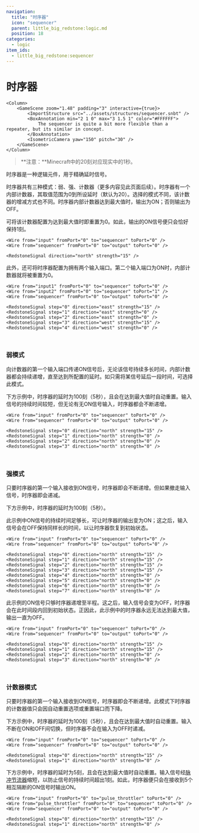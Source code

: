 ```yaml
---
navigation:
  title: "时序器"
  icon: "sequencer"
  parent: little_big_redstone:logic.md
  position: 18
categories:
  - logic
item_ids:
  - little_big_redstone:sequencer
---
```


# 时序器

<Row>
	<Column>
		<RecipeFor id="sequencer" />
	</Column>

	<Column>
		<GameScene zoom="1.48" padding="3" interactive={true}>
			<ImportStructure src="../assets/structures/sequencer.snbt" />
			<BoxAnnotation min="2 1 0" max="3 1.5 1" color="#FFFFFF">
				The sequencer is quite a bit more flexible than a repeater, but its similar in concept.
			</BoxAnnotation>
			<IsometricCamera yaw="150" pitch="30" />
		</GameScene>
	</Column>
</Row>

> **注意：**Minecraft中的20刻对应现实中的1秒。

时序器是一种逻辑元件，用于精确延时信号。

时序器共有三种模式：弱、强、计数器（更多内容见此页面后续）。时序器有一个内部计数器，其取值范围为0到所设延时（默认为20）。选择的模式不同，该计数器的增减方式也不同。时序器内部计数器达到最大值时，输出为ON；否则输出为OFF。

可将该计数器配置为达到最大值时即重置为0。如此，输出的ON信号便只会恰好保持1刻。

<MicrochipScene color="red" includeToolbar={true}>
	<Logic name="input" x="0" y="0" type="io" hide={true} />
	<Logic name="sequencer" x="32" y="0" type="sequencer" data="{config:{delay:30,auto_reset:true}}" />
	<Logic name="output" x="80" y="0" type="io" data="{config:{input:false,direction:'south',signal_strength:15}}" hide={true} />

	<Wire from="input" fromPort="0" to="sequencer" toPort="0" />
	<Wire from="sequencer" fromPort="0" to="output" toPort="0" />

	<RedstoneSignal direction="north" strength="15" />
</MicrochipScene>

此外，还可将时序器配置为拥有两个输入端口。第二个输入端口为ON时，内部计数器就将被重置为0。

<MicrochipScene color="red" includeToolbar={true}>
	<Logic name="input1" x="0" y="12" type="io" data="{config:{direction:'east'}}" hide={true} />
	<Logic name="input2" x="0" y="20" type="io" data="{config:{direction:'west'}}" hide={true} />
	<Logic name="sequencer" x="32" y="16" type="sequencer" data="{config:{delay:50,reset_port:true}}" />
	<Logic name="output" x="80" y="16" type="io" data="{config:{input:false,direction:'south',signal_strength:15}}" hide={true} />

	<Wire from="input1" fromPort="0" to="sequencer" toPort="0" />
	<Wire from="input2" fromPort="0" to="sequencer" toPort="1" />
	<Wire from="sequencer" fromPort="0" to="output" toPort="0" />

	<RedstoneSignal step="0" direction="east" strength="15" />
	<RedstoneSignal step="1" direction="east" strength="0" />
	<RedstoneSignal step="2" direction="east" strength="0" />
	<RedstoneSignal step="3" direction="west" strength="15" />
	<RedstoneSignal step="4" direction="west" strength="0" />
</MicrochipScene>

<br />

### 弱模式

向计数器的第一个输入端口传递ON信号后，无论该信号持续多长时间，内部计数器都会持续递增，直至达到所配置的延时。如只需将某信号延后一段时间，可选择此模式。

下方示例中，时序器的延时为100刻（5秒），且会在达到最大值时自动重置。输入信号的持续时间较短，但无论有无ON信号输入，时序器都会不断递增。

<MicrochipScene color="red" includeToolbar={true}>
	<Logic name="input" x="0" y="0" type="io" hide={true} />
	<Logic name="sequencer" x="32" y="0" type="sequencer" data="{config:{delay:100,auto_reset:true}}" />
	<Logic name="output" x="80" y="0" type="io" data="{config:{input:false,direction:'south',signal_strength:15}}" hide={true} />

	<Wire from="input" fromPort="0" to="sequencer" toPort="0" />
	<Wire from="sequencer" fromPort="0" to="output" toPort="0" />

	<RedstoneSignal step="0" direction="north" strength="15" />
	<RedstoneSignal step="1" direction="north" strength="0" />
	<RedstoneSignal step="2" direction="north" strength="0" />
	<RedstoneSignal step="3" direction="north" strength="0" />
</MicrochipScene>

<br />

### 强模式

只要时序器的第一个输入接收到ON信号，时序器即会不断递增。但如果撤走输入信号，时序器即会递减。

下方示例中，时序器的延时为100刻（5秒）。

此示例中ON信号的持续时间足够长，可让时序器的输出变为ON；这之后，输入信号会在OFF保持同样长的时间，以让时序器恢复到初始状态。

<MicrochipScene color="red" includeToolbar={true}>
	<Logic name="input" x="0" y="0" type="io" hide={true} />
	<Logic name="sequencer" x="32" y="0" type="sequencer" data="{config:{delay:100,mode:'strong'}}" />
	<Logic name="output" x="80" y="0" type="io" data="{config:{input:false,direction:'south',signal_strength:15}}" hide={true} />

	<Wire from="input" fromPort="0" to="sequencer" toPort="0" />
	<Wire from="sequencer" fromPort="0" to="output" toPort="0" />

	<RedstoneSignal step="0" direction="north" strength="15" />
	<RedstoneSignal step="1" direction="north" strength="15" />
	<RedstoneSignal step="2" direction="north" strength="15" />
	<RedstoneSignal step="3" direction="north" strength="15" />
	<RedstoneSignal step="4" direction="north" strength="0" />
	<RedstoneSignal step="5" direction="north" strength="0" />
	<RedstoneSignal step="6" direction="north" strength="0" />
	<RedstoneSignal step="7" direction="north" strength="0" />
</MicrochipScene>

此示例的ON信号只够时序器递增至半程。这之后，输入信号会变为OFF，时序器会在此时间段内回到初始状态。正因此，此示例中的时序器永远无法达到最大值，输出一直为OFF。

<MicrochipScene color="red" includeToolbar={true}>
	<Logic name="input" x="0" y="0" type="io" hide={true} />
	<Logic name="sequencer" x="32" y="0" type="sequencer" data="{config:{delay:100,mode:'strong'}}" />
	<Logic name="output" x="80" y="0" type="io" data="{config:{input:false,direction:'south',signal_strength:15}}" hide={true} />

	<Wire from="input" fromPort="0" to="sequencer" toPort="0" />
	<Wire from="sequencer" fromPort="0" to="output" toPort="0" />

	<RedstoneSignal step="0" direction="north" strength="15" />
	<RedstoneSignal step="1" direction="north" strength="15" />
	<RedstoneSignal step="2" direction="north" strength="0" />
	<RedstoneSignal step="3" direction="north" strength="0" />
</MicrochipScene>

<br />

### 计数器模式

只要时序器的第一个输入接收到ON信号，时序器即会不断递增。此模式下时序器的计数器值只会因自动重置选项或重置端口而下降。

下方示例中，时序器的延时为100刻（5秒），且会在达到最大值时自动重置。输入不断在ON和OFF间切换，但时序器不会在输入为OFF时递减。

<MicrochipScene color="red" includeToolbar={true}>
	<Logic name="input" x="0" y="0" type="io" hide={true} />
	<Logic name="sequencer" x="32" y="0" type="sequencer" data="{config:{delay:100,mode:'counter',auto_reset:true}}" />
	<Logic name="output" x="80" y="0" type="io" data="{config:{input:false,direction:'south',signal_strength:15}}" hide={true} />

	<Wire from="input" fromPort="0" to="sequencer" toPort="0" />
	<Wire from="sequencer" fromPort="0" to="output" toPort="0" />

	<RedstoneSignal step="0" direction="north" strength="15" />
	<RedstoneSignal step="1" direction="north" strength="0" />
</MicrochipScene>

下方示例中，时序器的延时为5刻，且会在达到最大值时自动重置。输入信号经[脉冲节流器](pulse_throttler.md)缩短，以防止信号的持续时间超出1刻。如此，时序器便只会在接收到5个相互隔断的ON信号时输出ON。

<MicrochipScene color="red" includeToolbar={true}>
	<Logic name="input" x="0" y="0" type="io" hide={true} />
	<Logic name="pulse_throttler" x="32" y="0" type="pulse_throttler" />
	<Logic name="sequencer" x="64" y="0" type="sequencer" data="{config:{delay:5,mode:'counter',auto_reset:true}}" />
	<Logic name="output" x="112" y="0" type="io" data="{config:{input:false,direction:'south',signal_strength:15}}" hide={true} />

	<Wire from="input" fromPort="0" to="pulse_throttler" toPort="0" />
	<Wire from="pulse_throttler" fromPort="0" to="sequencer" toPort="0" />
	<Wire from="sequencer" fromPort="0" to="output" toPort="0" />

	<RedstoneSignal step="0" direction="north" strength="15" />
	<RedstoneSignal step="1" direction="north" strength="0" />
</MicrochipScene>